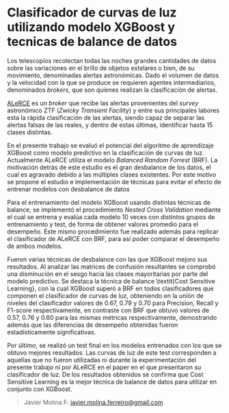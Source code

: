 # Clasificador de curvas de luz utilizando modelo XGBoost y tecnicas de balance de datos

Los telescopios recolectan todas las noches grandes cantidades de datos sobre las variaciones en el brillo de objetos estelares o bien, de su movimiento, denominadas alertas astronómicas. Dado el volumen de datos y la velocidad con la que se produce se requieren agentes intermediarios, denominados *brokers*, que son quienes realizan la clasificación de alertas.
    
[ALeRCE](http://alerce.science/) es un *broker* que recibe las alertas provenientes del *survey* astronómico ZTF (*Zwicky Transient Facility*) y entre sus principales labores esta la rápida clasificación de las alertas, siendo capaz de separar las alertas falsas de las reales, y dentro de estas últimas, identificar hasta 15 clases distintas.
    
En el presente trabajo se evaluó el potencial del algoritmo de aprendizaje XGBoost como modelo predictivo en la clasificación de curvas de luz. Actualmente ALeRCE utiliza el modelo *Balanced Random Forrest* (BRF). La motivación detrás de este estudio es el gran desbalance de los datos, el cual es agravado debido a las múltiples clases existentes. Por este motivo se propone el estudio e implementación de técnicas para evitar el efecto de entrenar modelos con desbalance de datos
    
Para el entrenamiento del modelo XGBoost usando distintas técnicas de balance, se implementó el procedimiento *Nested Cross Validation* mediante el cual se entrena y evalúa cada modelo 10 veces con distintos grupos de entrenamiento y test, de forma de obtener valores promedio para el desempeño. Este mismo procedimiento fue realizado además para replicar el clasificador de ALeRCE con BRF, para así poder comparar el desempeño de ambos modelos.
    
Fueron varias técnicas de desbalance con las que XGBoost mejoro sus resultados. Al analizar las matrices de confusión resultantes se comprobó una disminución en el sesgo hacia las clases mayoritarias por parte del modelo predictivo. Se destaca la técnica de balance \textit{Cost Sensitive Learning}, con la cual XGBoost superó a BRF en todos clasificadores que componen el clasificador de curvas de luz, obteniendo en la unión de niveles del clasificador valores de 0.67, 0.79 y 0.70 para Precision, Recall y F1-score respectivamente, en contraste con BRF que obtuvo valores de 0.57, 0.76 y 0.60 para las mismas métricas respectivamente, demostrando además que las diferencias de desempeño obtenidas fueron estadísticamente significativas.
    
Por último, se realizó un test final en los modelos entrenados con los que se obtuvo mejores resultados. Las curvas de luz de este test corresponden a aquellas que no fueron utilizadas ni durante la experimentación del presente trabajo ni por ALeRCE en el paper en el que presentaron su clasificador de luz. De los resultados obtenidos se confirma que Cost Sensitive Learning es la mejor técnica de balance de datos para utilizar en conjunto con XGBoost.

> Javier Molina F: javier.molina.ferreiro@gmail.com
